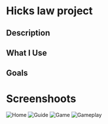 # Hicks law project

<h2>Description</h2>

<h2>What I Use</h2>

<h2>Goals</h2>

# Screenshoots
![Home](https://user-images.githubusercontent.com/84588706/152720377-f600cdc0-1989-40c8-8384-cc2d78e0af4c.jpg)
![Guide](https://user-images.githubusercontent.com/84588706/152720409-4e60ab1d-2519-43fc-a10a-1bce93cafb60.jpg)
![Game](https://user-images.githubusercontent.com/84588706/152720426-887c7bdc-2047-4c16-b789-3ffeb67fc3f9.jpg)
![Gameplay](https://user-images.githubusercontent.com/84588706/152720442-530e5bb7-44b7-45ae-8b3b-aada6631267b.jpg)
